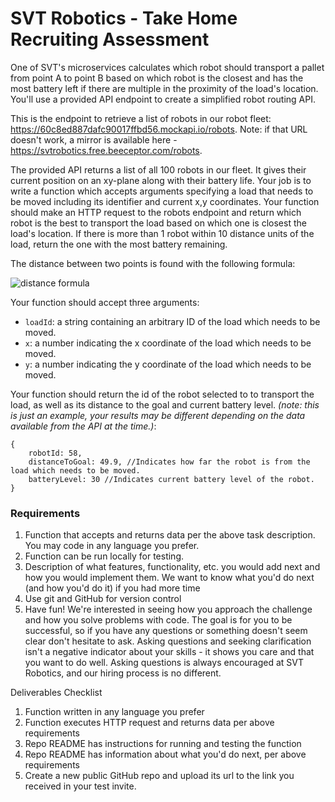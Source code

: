 # SVT Robotics - Take Home Recruiting Assessment

One of SVT's microservices calculates which robot should transport a pallet from point A to point B based on which robot is the closest and has the most battery left if there are multiple in the proximity of the load's location. You'll use a provided API endpoint to create a simplified robot routing API.

This is the endpoint to retrieve a list of robots in our robot fleet: https://60c8ed887dafc90017ffbd56.mockapi.io/robots. Note: if that URL doesn't work, a mirror is available here - https://svtrobotics.free.beeceptor.com/robots.

The provided API returns a list of all 100 robots in our fleet. It gives their current position on an xy-plane along with their battery life. Your job is to write a function which accepts arguments specifying a load that needs to be moved including its identifier and current x,y coordinates. Your function should make an HTTP request to the robots endpoint and return which robot is the best to transport the load based on which one is closest the load's location. If there is more than 1 robot within 10 distance units of the load, return the one with the most battery remaining.

The distance between two points is found with the following formula:

![distance formula](https://user-images.githubusercontent.com/7139741/122107356-f915e300-cde8-11eb-8699-f87b50046350.png)

Your function should accept three arguments:
- `loadId`: a string containing an arbitrary ID of the load which needs to be moved.
- `x`: a number indicating the x coordinate of the load which needs to be moved.
- `y`: a number indicating the y coordinate of the load which needs to be moved.

Your function should return the id of the robot selected to to transport the load, as well as its distance to the goal and current battery level.  _(note: this is just an example, your results may be different depending on the data available from the API at the time.)_:

```
{
    robotId: 58,
    distanceToGoal: 49.9, //Indicates how far the robot is from the load which needs to be moved.
    batteryLevel: 30 //Indicates current battery level of the robot.
}
```

### Requirements

1. Function that accepts and returns data per the above task description. You may code in any language you prefer.
2. Function can be run locally for testing.
3. Description of what features, functionality, etc. you would add next and how you would implement them. We want to know what you'd do next (and how you'd do it) if you had more time
4. Use git and GitHub for version control
5. Have fun! We're interested in seeing how you approach the challenge and how you solve problems with code. The goal is for you to be successful, so if you have any questions or something doesn't seem clear don't hesitate to ask. Asking questions and seeking clarification isn't a negative indicator about your skills - it shows you care and that you want to do well. Asking questions is always encouraged at SVT Robotics, and our hiring process is no different.

Deliverables Checklist

1. Function written in any language you prefer
2. Function executes HTTP request and returns data per above requirements
3. Repo README has instructions for running and testing the function
4. Repo README has information about what you'd do next, per above requirements
5. Create a new public GitHub repo and upload its url to the link you received in your test invite.
